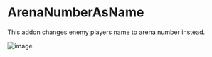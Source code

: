 # ArenaNumberAsName
This addon changes enemy players name to arena number instead.

![image](https://user-images.githubusercontent.com/85767653/152064502-ad595223-1ec5-418c-bd16-45b27f3b4121.png)
